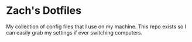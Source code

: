 # Zach's Dotfiles

My collection of config files that I use on my machine. This repo exists so I can easily grab my settings if ever switching computers.


